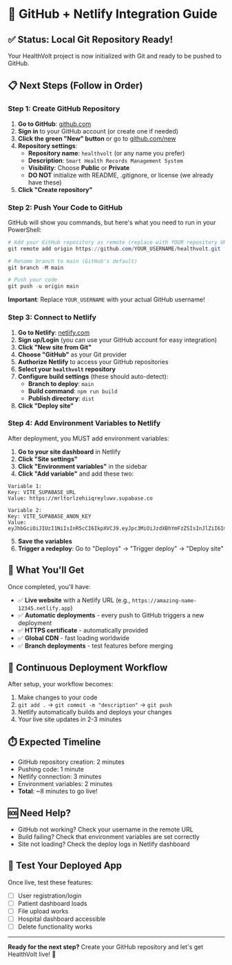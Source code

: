 # 🚀 GitHub + Netlify Integration Guide

## ✅ Status: Local Git Repository Ready!
Your HealthVolt project is now initialized with Git and ready to be pushed to GitHub.

## 📋 Next Steps (Follow in Order)

### Step 1: Create GitHub Repository

1. **Go to GitHub**: [github.com](https://github.com)
2. **Sign in** to your GitHub account (or create one if needed)
3. **Click the green "New" button** or go to [github.com/new](https://github.com/new)
4. **Repository settings**:
   - **Repository name**: `healthvolt` (or any name you prefer)
   - **Description**: `Smart Health Records Management System`
   - **Visibility**: Choose **Public** or **Private**
   - **DO NOT** initialize with README, .gitignore, or license (we already have these)
5. **Click "Create repository"**

### Step 2: Push Your Code to GitHub

GitHub will show you commands, but here's what you need to run in your PowerShell:

```powershell
# Add your GitHub repository as remote (replace with YOUR repository URL)
git remote add origin https://github.com/YOUR_USERNAME/healthvolt.git

# Rename branch to main (GitHub's default)
git branch -M main

# Push your code
git push -u origin main
```

**Important**: Replace `YOUR_USERNAME` with your actual GitHub username!

### Step 3: Connect to Netlify

1. **Go to Netlify**: [netlify.com](https://netlify.com)
2. **Sign up/Login** (you can use your GitHub account for easy integration)
3. **Click "New site from Git"**
4. **Choose "GitHub"** as your Git provider
5. **Authorize Netlify** to access your GitHub repositories
6. **Select your `healthvolt` repository**
7. **Configure build settings** (these should auto-detect):
   - **Branch to deploy**: `main`
   - **Build command**: `npm run build`
   - **Publish directory**: `dist`
8. **Click "Deploy site"**

### Step 4: Add Environment Variables to Netlify

After deployment, you MUST add environment variables:

1. **Go to your site dashboard** in Netlify
2. **Click "Site settings"**
3. **Click "Environment variables"** in the sidebar
4. **Click "Add variable"** and add these two:

```
Variable 1:
Key: VITE_SUPABASE_URL
Value: https://mrltorlzehiiqreyluwv.supabase.co

Variable 2:
Key: VITE_SUPABASE_ANON_KEY
Value: eyJhbGciOiJIUzI1NiIsInR5cCI6IkpXVCJ9.eyJpc3MiOiJzdXBhYmFzZSIsInJlZiI6Im1ybHRvcmx6ZWhpaXFyZXlsdXd2Iiwicm9sZSI6ImFub24iLCJpYXQiOjE3NTYzODcxMDIsImV4cCI6MjA3MTk2MzEwMn0.4iPNuIcgRtHEQ2Ks289c5LabkMOiLr9OyTyRLW4O_hQ
```

5. **Save the variables**
6. **Trigger a redeploy**: Go to "Deploys" → "Trigger deploy" → "Deploy site"

## 🎉 What You'll Get

Once completed, you'll have:
- ✅ **Live website** with a Netlify URL (e.g., `https://amazing-name-12345.netlify.app`)
- ✅ **Automatic deployments** - every push to GitHub triggers a new deployment
- ✅ **HTTPS certificate** - automatically provided
- ✅ **Global CDN** - fast loading worldwide
- ✅ **Branch deployments** - test features before merging

## 🔄 Continuous Deployment Workflow

After setup, your workflow becomes:
1. Make changes to your code
2. `git add .` → `git commit -m "description"` → `git push`
3. Netlify automatically builds and deploys your changes
4. Your live site updates in 2-3 minutes

## ⏱️ Expected Timeline
- GitHub repository creation: 2 minutes
- Pushing code: 1 minute
- Netlify connection: 3 minutes
- Environment variables: 2 minutes
- **Total**: ~8 minutes to go live!

## 🆘 Need Help?
- GitHub not working? Check your username in the remote URL
- Build failing? Check that environment variables are set correctly
- Site not loading? Check the deploy logs in Netlify dashboard

## 📱 Test Your Deployed App
Once live, test these features:
- [ ] User registration/login
- [ ] Patient dashboard loads
- [ ] File upload works
- [ ] Hospital dashboard accessible
- [ ] Delete functionality works

---

**Ready for the next step?** Create your GitHub repository and let's get HealthVolt live! 🚀
